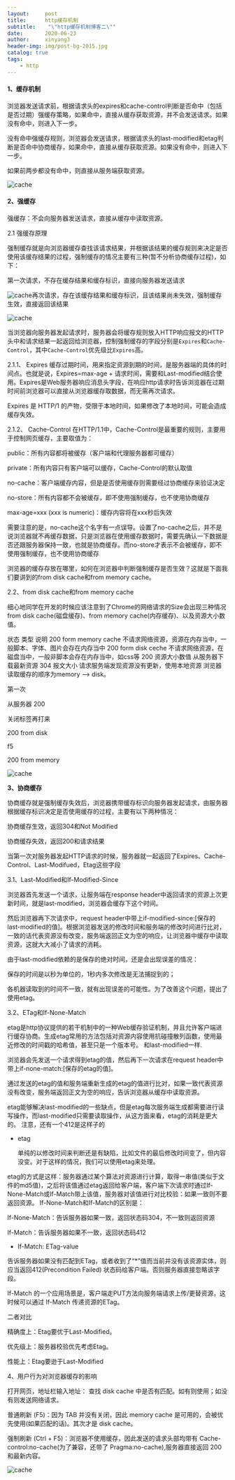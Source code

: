 ```yaml
---
layout:     post
title:      http缓存机制
subtitle:    "\"http缓存机制博客二\""
date:       2020-06-23
author:     xinyang3
header-img: img/post-bg-2015.jpg
catalog: true
tags:
    - http
---
```

#### 1、缓存机制

浏览器发送请求前，根据请求头的expires和cache-control判断是否命中（包括是否过期）强缓存策略，如果命中，直接从缓存获取资源，并不会发送请求。如果没有命中，则进入下一步。

没有命中强缓存规则，浏览器会发送请求，根据请求头的last-modified和etag判断是否命中协商缓存，如果命中，直接从缓存获取资源。如果没有命中，则进入下一步。

如果前两步都没有命中，则直接从服务端获取资源。

![cache](/img/cache/cache2-1.png)

####  2、强缓存

强缓存：不会向服务器发送请求，直接从缓存中读取资源。

2.1 强缓存原理

强制缓存就是向浏览器缓存查找该请求结果，并根据该结果的缓存规则来决定是否使用该缓存结果的过程，强制缓存的情况主要有三种(暂不分析协商缓存过程)，如下：

第一次请求，不存在缓存结果和缓存标识，直接向服务器发送请求

![cache](/img/cache/cache2-2.png)再次请求，存在该缓存结果和缓存标识，且该结果尚未失效，强制缓存生效，直接返回该结果

![cache](/img/cache/cache2-3.png)

 当浏览器向服务器发起请求时，服务器会将缓存规则放入HTTP响应报文的HTTP头中和请求结果一起返回给浏览器，控制强制缓存的字段分别是`Expires`和`Cache-Control`，其中`Cache-Control`优先级比`Expires`高。 

2.1.1、 Expires
缓存过期时间，用来指定资源到期的时间，是服务器端的具体的时间点。也就是说，Expires=max-age + 请求时间，需要和Last-modified结合使用。Expires是Web服务器响应消息头字段，在响应http请求时告诉浏览器在过期时间前浏览器可以直接从浏览器缓存取数据，而无需再次请求。

Expires 是 HTTP/1 的产物，受限于本地时间，如果修改了本地时间，可能会造成缓存失效。

2.1.2、 Cache-Control
在HTTP/1.1中，Cache-Control是最重要的规则，主要用于控制网页缓存，主要取值为：

public：所有内容都将被缓存（客户端和代理服务器都可缓存）

private：所有内容只有客户端可以缓存，Cache-Control的默认取值

no-cache：客户端缓存内容，但是是否使用缓存则需要经过协商缓存来验证决定

no-store：所有内容都不会被缓存，即不使用强制缓存，也不使用协商缓存

max-age=xxx (xxx is numeric)：缓存内容将在xxx秒后失效

需要注意的是，no-cache这个名字有一点误导。设置了no-cache之后，并不是说浏览器就不再缓存数据，只是浏览器在使用缓存数据时，需要先确认一下数据是否还跟服务器保持一致，也就是协商缓存。而no-store才表示不会被缓存，即不使用强制缓存，也不使用协商缓存 

浏览器的缓存存放在哪里，如何在浏览器中判断强制缓存是否生效？这就是下面我们要讲到的from disk cache和from memory cache。

2.2、from disk cache和from memory cache

细心地同学在开发的时候应该注意到了Chrome的网络请求的Size会出现三种情况from disk cache(磁盘缓存)、from memory cache(内存缓存)、以及资源大小数值。

状态	类型	说明
200	form memory cache	不请求网络资源，资源在内存当中，一般脚本、字体、图片会存在内存当中
200	form disk ceche	不请求网络资源，在磁盘当中，一般非脚本会存在内存当中，如css等
200	资源大小数值	从服务器下载最新资源
304	报文大小	请求服务端发现资源没有更新，使用本地资源
浏览器读取缓存的顺序为memory –> disk。

第一次

从服务器 200 

关闭标签再打来

200 from disk

f5 

200 from memory

![cache](/img/cache/cache2-4.png)

**3、协商缓存**

协商缓存就是强制缓存失效后，浏览器携带缓存标识向服务器发起请求，由服务器根据缓存标识决定是否使用缓存的过程，主要有以下两种情况：

协商缓存生效，返回304和Not Modified

 协商缓存失效，返回200和请求结果 

当第一次对服务器发起HTTP请求的时候，服务器就一起返回了Expires、Cache-Control、Last-Modifued，Etag这些字段

3.1、Last-Modified和If-Modified-Since

浏览器首先发送一个请求，让服务端在response header中返回请求的资源上次更新时间，就是last-modified，浏览器会缓存下这个时间。

然后浏览器再下次请求中，request header中带上if-modified-since:[保存的last-modified的值]。根据浏览器发送的修改时间和服务端的修改时间进行比对，一致的话代表资源没有改变，服务端返回正文为空的响应，让浏览器中缓存中读取资源，这就大大减小了请求的消耗。

由于last-modified依赖的是保存的绝对时间，还是会出现误差的情况：

保存的时间是以秒为单位的，1秒内多次修改是无法捕捉到的；

各机器读取到的时间不一致，就有出现误差的可能性。为了改善这个问题，提出了使用etag。

3.2、ETag和If-None-Match

etag是http协议提供的若干机制中的一种Web缓存验证机制，并且允许客户端进行缓存协商。生成etag常用的方法包括对资源内容使用抗碰撞散列函数，使用最近修改的时间戳的哈希值，甚至只是一个版本号。 和last-modified一样.

浏览器会先发送一个请求得到etag的值，然后再下一次请求在request header中带上if-none-match:[保存的etag的值]。

通过发送的etag的值和服务端重新生成的etag的值进行比对，如果一致代表资源没有改变，服务端返回正文为空的响应，告诉浏览器从缓存中读取资源。

etag能够解决last-modified的一些缺点，但是etag每次服务端生成都需要进行读写操作，而last-modified只需要读取操作，从这方面来看，etag的消耗是更大的。
注意，还有一个412是这样子的

+ etag

  单纯的以修改时间来判断还是有缺陷，比如文件的最后修改时间变了，但内容没变。对于这样的情况，我们可以使用etag来处理。

etag的方式是这样：服务器通过某个算法对资源进行计算，取得一串值(类似于文件的md5值)，之后将该值通过etag返回给客户端，客户端下次请求时通过If-None-Match或If-Match带上该值，服务器对该值进行对比校验：如果一致则不要返回资源。
If-None-Match和If-Match的区别是：

If-None-Match：告诉服务器如果一致，返回状态码304，不一致则返回资源

If-Match：告诉服务器如果不一致，返回状态码412

 

+ If-Match: ETag-value

告诉服务器如果没有匹配到ETag，或者收到了“*”值而当前并没有该资源实体，则应当返回412(Precondition Failed) 状态码给客户端。否则服务器直接忽略该字段。

If-Match 的一个应用场景是，客户端走PUT方法向服务端请求上传/更替资源，这时候可以通过 If-Match 传递资源的ETag。

 

二者对比

精确度上：Etag要优于Last-Modified。

优先级上：服务器校验优先考虑Etag。

性能上：Etag要逊于Last-Modified

 

4、用户行为对浏览器缓存的影响

打开网页，地址栏输入地址： 查找 disk cache 中是否有匹配。如有则使用；如没有则发送网络请求。

普通刷新 (F5)：因为 TAB 并没有关闭，因此 memory cache 是可用的，会被优先使用(如果匹配的话)。其次才是 disk cache。

强制刷新 (Ctrl + F5)：浏览器不使用缓存，因此发送的请求头部均带有 Cache-control:no-cache(为了兼容，还带了 Pragma:no-cache),服务器直接返回 200 和最新内容。

![cache](/img/cache/cache.png)
